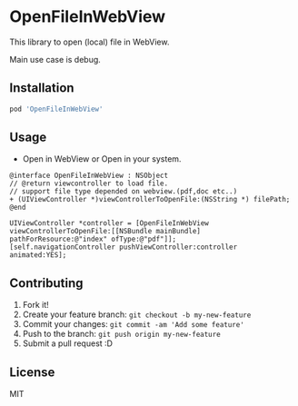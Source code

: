 # OpenFileInWebView

This library to open (local) file in WebView.

Main use case is debug.

## Installation

```sh
pod 'OpenFileInWebView'
```

## Usage

* Open in WebView or Open in your system.

``` objc
@interface OpenFileInWebView : NSObject
// @return viewcontroller to load file.
// support file type depended on webview.(pdf,doc etc..)
+ (UIViewController *)viewControllerToOpenFile:(NSString *) filePath;
@end
```

``` objc
UIViewController *controller = [OpenFileInWebView viewControllerToOpenFile:[[NSBundle mainBundle] pathForResource:@"index" ofType:@"pdf"]];
[self.navigationController pushViewController:controller animated:YES];
```


## Contributing

1. Fork it!
2. Create your feature branch: `git checkout -b my-new-feature`
3. Commit your changes: `git commit -am 'Add some feature'`
4. Push to the branch: `git push origin my-new-feature`
5. Submit a pull request :D

## License

MIT